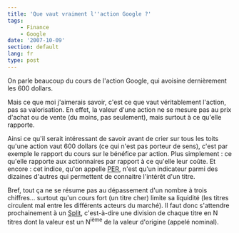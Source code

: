 ```yaml
---
title: 'Que vaut vraiment l''action Google ?'
tags:
    - Finance
    - Google
date: '2007-10-09'
section: default
lang: fr
type: post
---
```


On parle beaucoup du cours de l'action Google, qui avoisine dernièrement les 600 dollars.

Mais ce que moi j'aimerais savoir, c'est ce que vaut véritablement l'action, pas sa valorisation. En effet, la valeur d'une action ne se mesure pas au prix d'achat ou de vente (du moins, pas seulement), mais surtout à ce qu'elle rapporte.

Ainsi ce qu'il serait intéressant de savoir avant de crier sur tous les toits qu'une action vaut 600 dollars (ce qui n'est pas porteur de sens), c'est par exemple le rapport du cours sur le bénéfice par action. Plus simplement : ce qu'elle rapporte aux actionnaires par rapport à ce qu'elle leur coûte. Et encore : cet indice, qu'on appelle [PER](http://fr.wikipedia.org/wiki/Price_Earning_Ratio), n'est qu'un indicateur parmi des dizaines d'autres qui permettent de connaitre l'intérêt d'un titre.

Bref, tout ça ne se résume pas au dépassement d'un nombre à trois chiffres… surtout qu'un cours fort (un titre cher) limite sa liquidité (les titres circulent mal entre les différents acteurs du marché). Il faut donc s'attendre prochainement à un [Split](http://fr.wikipedia.org/wiki/Fractionnement_d%27actions), c'est-à-dire une division de chaque titre en N titres dont la valeur est un N<sup>ième</sup> de la valeur d'origine (appelé nominal).